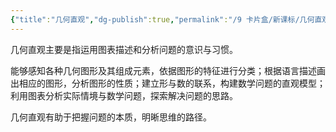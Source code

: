 ```yaml
---
{"title":"几何直观","dg-publish":true,"permalink":"/9 卡片盒/新课标/几何直观/","dgPassFrontmatter":true,"noteIcon":""}
---
```



几何直观主要是指运用图表描述和分析问题的意识与习惯。

能够感知各种几何图形及其组成元素，依据图形的特征进行分类；根据语言描述画出相应的图形，分析图形的性质；建立形与数的联系，构建数学问题的直观模型；利用图表分析实际情境与数学问题，探索解决问题的思路。

几何直观有助于把握问题的本质，明晰思维的路径。